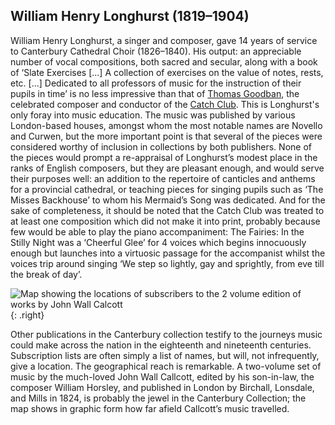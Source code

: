 ## William Henry Longhurst (1819–1904)

William Henry Longhurst, a singer and composer, gave 14 years of service to Canterbury Cathedral Choir (1826–1840). His output: an appreciable number of vocal compositions, both sacred and secular, along with a book of ‘Slate Exercises [...] A collection of exercises on the value of notes, rests, etc. [...] Dedicated to all professors of music for the instruction of their pupils in time’ is no less impressive than that of [Thomas Goodban](/music/19c-thomas-goodban-biography), the celebrated composer and conductor of the [Catch Club](19c-catch-club). This is Longhurst's only foray into music education. The music was published by various London-based houses, amongst whom the most notable names are Novello and Curwen, but the more important point is that several of the pieces were considered worthy of inclusion in collections by both publishers. None of the pieces would prompt a re-appraisal of Longhurst’s modest place in the ranks of English composers, but they are pleasant enough, and would serve their purposes well: an addition to the repertoire of canticles and anthems for a provincial cathedral, or teaching pieces for singing pupils such as ‘The Misses Backhouse’ to whom his Mermaid’s Song was dedicated. And for the sake of completeness, it should be noted that the Catch Club was treated to at least one composition which did not make it into print, probably because few would be able to play the piano accompaniment: The Fairies: In the Stilly Night was a ‘Cheerful Glee’ for 4 voices which begins innocuously enough but launches into a virtuosic passage for the accompanist whilst the voices trip around singing ‘We step so lightly, gay and sprightly, from eve till the break of day’. 
<param ve-image="https://upload.wikimedia.org/wikipedia/commons/7/71/Emily%27s_Fairies_WA_MVAS.jpeg" label"Emily's Fairies" attribution="E Gertrude Thomson, Public domain, via Wikimedia Commons">

![Map showing the locations of subscribers to the 2 volume edition of works by John Wall Calcott](/music/images/callcott.jpg){: .right}

Other publications in the Canterbury collection testify to the journeys music could make across the nation in the eighteenth and nineteenth centuries.  Subscription lists are often simply a list of names, but will, not infrequently, give a location. The geographical reach is remarkable. A two-volume set of music by the much-loved John Wall Callcott, edited by his son-in-law, the composer William Horsley, and published in London by Birchall, Lonsdale, and Mills in 1824, is probably the jewel in the Canterbury Collection; the map shows in graphic form how far afield Callcott’s music travelled.
<param ve-image="https://stor.artstor.org/stor/1eb60c5c-a15e-4f20-82f3-8a124803bf10" label="Map showing the locations of subscribers to the 2 volume edition of works by John Wall Calcott" attribution="Chris Price">


